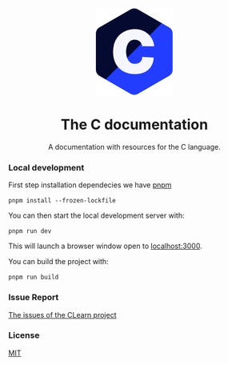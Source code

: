 <p align="center">
  <img src="./public/CPresentation.png" alt="The C Logo">
</p>

<h1 align="center">The C documentation</h1>

<p align="center">A documentation with resources for the C language.</p>

### Local development

First step installation dependecies we have [pnpm](https://pnpm.io)

```console
pnpm install --frozen-lockfile
```

You can then start the local development server with:

```console
pnpm run dev
```

This will launch a browser window open to [localhost:3000](http://localhost:300).

You can build the project with:

```console
pnpm run build
```

### Issue Report

[The issues of the CLearn project](https://github.com/openlitedotdev/community/issues?q=is%3Aissue%20state%3Aopen%20label%3ACLearn)

### License

[MIT](./LICENSE)
